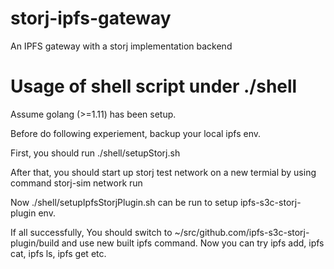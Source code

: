 # storj-ipfs-gateway
An IPFS gateway with a storj implementation backend


# Usage of shell script under ./shell

Assume golang (>=1.11) has been setup.

Before do following experiement, backup your local ipfs env.

First, you should run ./shell/setupStorj.sh

After that, you should start up storj test network on a new termial by using command  storj-sim network run

Now ./shell/setupIpfsStorjPlugin.sh can be run to setup ipfs-s3c-storj-plugin env.

If all successfully, You should switch to ~/src/github.com/ipfs-s3c-storj-plugin/build and use new built ipfs command. Now you can try ipfs add, ipfs cat, ipfs ls, ipfs get etc.  